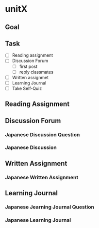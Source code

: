 # unitX

## Goal

## Task

- [ ] Reading assignment
- [ ] Discussion Forum
  - [ ] first post
  - [ ] reply classmates
- [ ] Written assignmet
- [ ] Learning Journal
- [ ] Take Self-Quiz

## Reading Assignment

## Discussion Forum

### Japanese Discussion Question

### Japanese Discussion

## Written Assignment

### Japanese Written Assignment

## Learning Journal

### Japanese Jearning Journal Question

### Japanese Learning Journal
